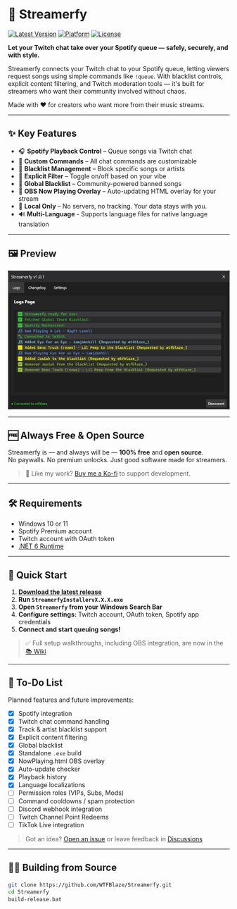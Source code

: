 # 🎵 Streamerfy

[![Latest Version](https://img.shields.io/github/v/tag/WTFBlaze/Streamerfy?style=flat-square)](https://github.com/WTFBlaze/Streamerfy/releases)
[![Platform](https://img.shields.io/badge/platform-windows-blue?style=flat-square)](#requirements)
[![License](https://img.shields.io/github/license/WTFBlaze/Streamerfy?style=flat-square)](LICENSE)

**Let your Twitch chat take over your Spotify queue — safely, securely, and with style.**

Streamerfy connects your Twitch chat to your Spotify queue, letting viewers request songs using simple commands like `!queue`. With blacklist controls, explicit content filtering, and Twitch moderation tools — it's built for streamers who want their community involved without chaos.

Made with ❤️ for creators who want more from their music streams.

---

## ✨ Key Features

- 🎧 **Spotify Playback Control** – Queue songs via Twitch chat
- 💬 **Custom Commands** – All chat commands are customizable
- 🚫 **Blacklist Management** – Block specific songs or artists
- 🔞 **Explicit Filter** – Toggle on/off based on your vibe
- 🧩 **Global Blacklist** – Community-powered banned songs
- 🎥 **OBS Now Playing Overlay** – Auto-updating HTML overlay for your stream
- 🧼 **Local Only** – No servers, no tracking. Your data stays with you.
- 🔊 **Multi-Language** - Supports language files for native language translation
---

## 🖼 Preview

![Streamerfy UI Preview](https://github.com/WTFBlaze/Streamerfy/blob/master/Images/Showcase.png?raw=true)

---

## 🆓 Always Free & Open Source

Streamerfy is — and always will be — **100% free** and **open source**.  
No paywalls. No premium unlocks. Just good software made for streamers.

> 💖 Like my work? [Buy me a Ko-fi](https://ko-fi.com/notblazelol) to support development.

---

## 🛠 Requirements

- Windows 10 or 11
- Spotify Premium account
- Twitch account with OAuth token
- [.NET 6 Runtime](https://dotnet.microsoft.com/en-us/download/dotnet/thank-you/runtime-desktop-6.0.36-windows-x64-installer)

---

## 🚀 Quick Start

1. **[Download the latest release](https://github.com/WTFBlaze/Streamerfy/releases)**
2. **Run `StreamerfyInstallervX.X.X.exe`**
3. **Open `Streamerfy` from your Windows Search Bar**
4. **Configure settings:** Twitch account, OAuth token, Spotify app credentials
5. **Connect and start queuing songs!**

> ✅ Full setup walkthroughs, including OBS integration, are now in the [📚 Wiki](https://github.com/WTFBlaze/Streamerfy/wiki)

---

## 📝 To-Do List

Planned features and future improvements:

- [x] Spotify integration
- [x] Twitch chat command handling
- [x] Track & artist blacklist support
- [x] Explicit content filtering
- [x] Global blacklist
- [x] Standalone `.exe` build
- [x] NowPlaying.html OBS overlay
- [x] Auto-update checker
- [x] Playback history
- [x] Language localizations
- [ ] Permission roles (VIPs, Subs, Mods)
- [ ] Command cooldowns / spam protection
- [ ] Discord webhook integration
- [ ] Twitch Channel Point Redeems
- [ ] TikTok Live integration

> Got an idea? [Open an issue](https://github.com/WTFBlaze/Streamerfy/issues) or leave feedback in [Discussions](https://github.com/WTFBlaze/Streamerfy/discussions)

---

## 👨‍💻 Building from Source

```bash
git clone https://github.com/WTFBlaze/Streamerfy.git
cd Streamerfy
build-release.bat
